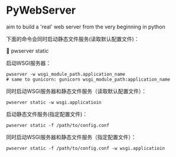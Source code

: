 # PyWebServer
aim to build a 'real' web server from the very beginning in python

下面的命令会同时启动静态文件服务(读取默认配置文件)：

   pwserver static

启动WSGI服务器：

    pwserver -w wsgi_module_path.application_name
    # same to gunicorn: gunicorn wsgi_module_path:application_name

同时启动WSGI服务器和静态文件服务（读取默认配置文件）：

    pwserver static -w wsgi.applicatioin

启动静态文件服务(指定配置文件)：

    pwserver static -f /path/to/config.conf

同时启动WSGI服务器和静态文件服务（指定配置文件）：

    pwserver static -f /path/to/config.conf -w wsgi.applicatioin
